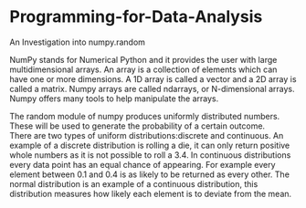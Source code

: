 # Programming-for-Data-Analysis
An Investigation into numpy.random

NumPy stands for Numerical Python and it provides the user with large multidimensional arrays. An array is a collection of 
elements which can have one or more dimensions.  A 1D array is called a vector and a 2D array is called a matrix.  Numpy arrays
are called ndarrays, or N-dimensional arrays.  Numpy offers many tools to help manipulate the arrays.

The random module of numpy produces uniformly distributed numbers. These will be used to generate the probability of a certain outcome.  
There are two types of uniform distributions:discrete and continuous.  An example of a discrete distribution is rolling a die, it can only return positive whole numbers as it is not possible
to roll a 3.4. 
In continuous distributions every data point has an equal chance of appearing.  For example every element between 0.1 and 0.4 is as likely to be returned as every other.  The normal distribution
is an example of a continuous distribution, this distribution measures how likely each element is to deviate from the mean.
